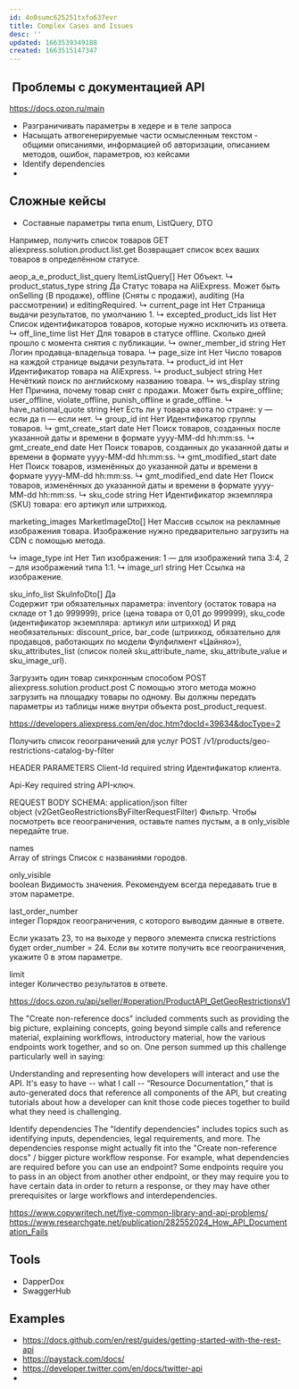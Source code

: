 ```yaml
---
id: 4o0sumc625251txfo637evr
title: Complex Cases and Issues
desc: ''
updated: 1663539349188
created: 1663515147347
---
```


##  Проблемы с документацией API

https://docs.ozon.ru/main 

- Разграничивать параметры в хедере и в теле запроса
- Насыщать атвогенерируемые части осмысленным текстом - общими описаниями, информацией об авторизации, описанием методов, ошибок, параметров, юз кейсами
- Identify dependencies 
- 

## Сложные кейсы

- Составные параметры типа enum, ListQuery, DTO
  
Например, получить список товаров
GET aliexpress.solution.product.list.get
Возвращает список всех ваших товаров в определённом статусе.

aeop_a_e_product_list_query	ItemListQuery[]	Нет	Объект.
↳ product_status_type	string	Да	Статус товара на AliExpress. Может быть onSelling (В продаже), offline (Сняты с продажи), auditing (На рассмотрении) и editingRequired.
↳ current_page	int	Нет	Страница выдачи результатов, по умолчанию 1.
↳ excepted_product_ids	list	Нет	Список идентификаторов товаров, которые нужно исключить из ответа.
↳ off_line_time	list	Нет	Для товаров в статусе offline. Сколько дней прошло с момента снятия с публикации.
↳ owner_member_id	string	Нет	Логин продавца-владельца товара.
↳ page_size	int	Нет	Число товаров на каждой странице выдачи результата.
↳ product_id	int	Нет	Идентификатор товара на AliExpress.
↳ product_subject	string	Нет	Нечёткий поиск по английскому названию товара.
↳ ws_display	string	Нет	Причина, почему товар снят с продажи. Может быть expire_offline; user_offline, violate_offline, punish_offline и grade_offline.
↳ have_national_quote	string	Нет	
Есть ли у товара квота по стране:
y — если да
n — если нет.
↳ group_id	int	Нет	Идентификатор группы товаров.
↳ gmt_create_start	date	Нет	Поиск товаров, созданных после указанной даты и времени в формате yyyy-MM-dd hh:mm:ss.
↳ gmt_create_end	date	Нет	Поиск товаров, созданных до указанной даты и времени в формате yyyy-MM-dd hh:mm:ss.
↳ gmt_modified_start	date	Нет	Поиск товаров, изменённых до указанной даты и времени в формате yyyy-MM-dd hh:mm:ss.
↳ gmt_modified_end	date	Нет	Поиск товаров, изменённых до указанной даты и времени в формате yyyy-MM-dd hh:mm:ss.
↳ sku_code	string	Нет	Идентификатор экземпляра (SKU) товара: его артикул или штрихкод.

marketing_images	MarketImageDto[]	Нет	
Массив ссылок на рекламные изображения товара. Изображение нужно предварительно загрузить на CDN с помощью метода.

↳ image_type	int	Нет	
Тип изображения:
1 — для изображений типа 3:4,
2 – для изображений типа 1:1.
↳ image_url	string	Нет	Ссылка на изображение.

sku_info_list	SkuInfoDto[]	Да	
Содержит три обязательных параметра:
inventory (остаток товара на складе от 1 до 999999),
price (цена товара от 0,01 до 999999),
sku_code (идентификатор экземпляра: артикул или штрихкод)
И ряд необязательных: discount_price, bar_code (штрихкод, обязательно для продавцов, работающих по модели Фулфилмент «Цайняо»), sku_attributes_list (список полей sku_attribute_name, sku_attribute_value и sku_image_url).

Загрузить один товар синхронным способом
POST aliexpress.solution.product.post
С помощью этого метода можно загрузить на площадку товары по одному. Вы должны передать параметры из таблицы ниже внутри объекта post_product_request.

https://developers.aliexpress.com/en/doc.htm?docId=39634&docType=2 

Получить список геоограничений для услуг
POST
/v1/products/geo-restrictions-catalog-by-filter

HEADER PARAMETERS
Client-Id
required
string
Идентификатор клиента.

Api-Key
required
string
API-ключ.

REQUEST BODY SCHEMA: application/json
filter	
object (v2GetGeoRestrictionsByFilterRequestFilter)
Фильтр. Чтобы посмотреть все геоограничения, оставьте names пустым, а в only_visible передайте true.

names	
Array of strings
Список с названиями городов.

only_visible	
boolean
Видимость значения. Рекомендуем всегда передавать true в этом параметре.

last_order_number	
integer <int64>
Порядок геоограничения, с которого выводим данные в ответе.

Если указать 23, то на выходе у первого элемента списка restrictions будет order_number = 24. Если вы хотите получить все геоограничения, укажите 0 в этом параметре.

limit	
integer <int64>
Количество результатов в ответе.

https://docs.ozon.ru/api/seller/#operation/ProductAPI_GetGeoRestrictionsV1 

The "Create non-reference docs" included comments such as providing the big picture, explaining concepts, going beyond simple calls and reference material, explaining workflows, introductory material, how the various endpoints work together, and so on. One person summed up this challenge particularly well in saying:

Understanding and representing how developers will interact and use the API. It's easy to have -- what I call -- “Resource Documentation,” that is auto-generated docs that reference all components of the API, but creating tutorials about how a developer can knit those code pieces together to build what they need is challenging.

Identify dependencies
The "Identify dependencies" includes topics such as identifying inputs, dependencies, legal requirements, and more. The dependencies response might actually fit into the "Create non-reference docs" / bigger picture workflow response. For example, what dependencies are required before you can use an endpoint? Some endpoints require you to pass in an object from another other endpoint, or they may require you to have certain data in order to return a response, or they may have other prerequisites or large workflows and interdependencies.

https://www.copywritech.net/five-common-library-and-api-problems/ 
https://www.researchgate.net/publication/282552024_How_API_Documentation_Fails 

## Tools

- DapperDox
- SwaggerHub

## Examples

- https://docs.github.com/en/rest/guides/getting-started-with-the-rest-api
- https://paystack.com/docs/
- https://developer.twitter.com/en/docs/twitter-api
- 